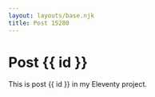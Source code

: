 ```yaml
---
layout: layouts/base.njk
title: Post 15280
---
```


# Post {{ id }}

This is post {{ id }} in my Eleventy project.
